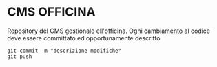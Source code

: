 # CMS OFFICINA

Repository del CMS gestionale ell'officina. Ogni cambiamento al codice deve essere committato ed opportunamente descritto

    git commit -m "descrizione modifiche"
    git push



